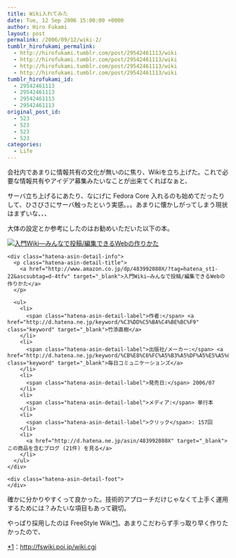 ```yaml
---
title: Wiki入れてみた
date: Tue, 12 Sep 2006 15:00:00 +0000
author: Hiro Fukami
layout: post
permalink: /2006/09/12/wiki-2/
tumblr_hirofukami_permalink:
  - http://hirofukami.tumblr.com/post/29542461113/wiki
  - http://hirofukami.tumblr.com/post/29542461113/wiki
  - http://hirofukami.tumblr.com/post/29542461113/wiki
  - http://hirofukami.tumblr.com/post/29542461113/wiki
tumblr_hirofukami_id:
  - 29542461113
  - 29542461113
  - 29542461113
  - 29542461113
original_post_id:
  - 523
  - 523
  - 523
  - 523
categories:
  - Life
---
```

<div class="section">
  <p>
    会社内であまりに情報共有の文化が無いのに焦り、Wikiを立ち上げた。これで必要な情報共有やアイデア募集みたいなことが出来てくればなぁと、
  </p>
  
  <p>
    サーバ立ち上げるにあたり、なにげに Fedora Core 入れるのも始めてだったりして、ひさびさにサーバ触ったという実感。。。あまりに懐かしがってしまう現状はまずいな、、、
  </p>
  
  <p>
    大体の設定とか参考にしたのはお勧めいただいた以下の本。
  </p>
  
  <div class="hatena-asin-detail">
    <p>
      <a href="http://www.amazon.co.jp/dp/483992080X/?tag=hatena_st1-22&ascsubtag=d-4tfv" target="_blank"><img src="http://ecx.images-amazon.com/images/I/411BGX6QVJL._SL160_.jpg?w=830" class="hatena-asin-detail-image" alt="入門Wiki―みんなで投稿/編集できるWebの作りかた" title="入門Wiki―みんなで投稿/編集できるWebの作りかた" data-recalc-dims="1" /></a>
    </p>
    
    <div class="hatena-asin-detail-info">
      <p class="hatena-asin-detail-title">
        <a href="http://www.amazon.co.jp/dp/483992080X/?tag=hatena_st1-22&ascsubtag=d-4tfv" target="_blank">入門Wiki―みんなで投稿/編集できるWebの作りかた</a>
      </p>
      
      <ul>
        <li>
          <span class="hatena-asin-detail-label">作者:</span> <a href="http://d.hatena.ne.jp/keyword/%C3%DD%C5%BA%C4%BE%BC%F9" class="keyword" target="_blank">竹添直樹</a>
        </li>
        <li>
          <span class="hatena-asin-detail-label">出版社/メーカー:</span> <a href="http://d.hatena.ne.jp/keyword/%CB%E8%C6%FC%A5%B3%A5%DF%A5%E5%A5%CB%A5%B1%A1%BC%A5%B7%A5%E7%A5%F3%A5%BA" class="keyword" target="_blank">毎日コミュニケーションズ</a>
        </li>
        <li>
          <span class="hatena-asin-detail-label">発売日:</span> 2006/07
        </li>
        <li>
          <span class="hatena-asin-detail-label">メディア:</span> 単行本
        </li>
        <li>
          <span class="hatena-asin-detail-label">クリック</span>: 157回
        </li>
        <li>
          <a href="http://d.hatena.ne.jp/asin/483992080X" target="_blank">この商品を含むブログ (21件) を見る</a>
        </li>
      </ul>
    </div>
    
    <div class="hatena-asin-detail-foot">
    </div>
  </div>
  
  <p>
    確かに分かりやすくって良かった。技術的アプローチだけじゃなくて上手く運用するためには？みたいな項目もあって親切。
  </p>
  
  <p>
    やっぱり採用したのは FreeStyle Wiki<span class="footnote"><a href="#f1" name="fn1" title="http://fswiki.poi.jp/wiki.cgi" target="_blank">*1</a></span>。あまりこだわらず手っ取り早く作りたかったので、
  </p>
</div>

<div class="footnote">
  <p class="footnote">
    <a href="#fn1" name="f1" target="_blank">*1</a>：<a href="http://fswiki.poi.jp/wiki.cgi" target="_blank"><a href="http://fswiki.poi.jp/wiki.cgi" target="_blank">http://fswiki.poi.jp/wiki.cgi</a></a>
  </p>
</div>